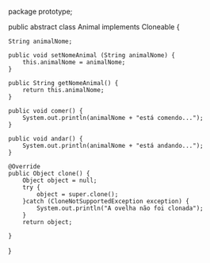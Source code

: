 package prototype;

public abstract class Animal implements Cloneable {
	
	String animalNome;
	
	public void setNomeAnimal (String animalNome) {
		this.animalNome = animalNome;
	}
	
	public String getNomeAnimal() {
		return this.animalNome;
	}
	
	public void comer() {
		System.out.println(animalNome + "está comendo...");
	}
	
	public void andar() {
		System.out.println(animalNome + "está andando...");
	}
	
	@Override
	public Object clone() {
		Object object = null;
		try {
			object = super.clone();
		}catch (CloneNotSupportedException exception) {
			System.out.println("A ovelha não foi clonada");
		}
		return object;		
		
	}
}

